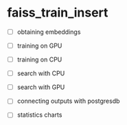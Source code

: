 # faiss_train_insert

- [ ] obtaining embeddings

- [ ] training on GPU

- [ ] training on CPU

- [ ] search with CPU

- [ ] search with GPU

- [ ] connecting outputs with postgresdb

- [ ] statistics charts
